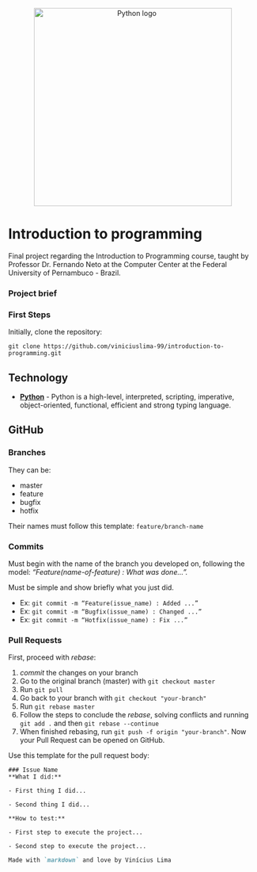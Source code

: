<p align="center">
    <img width="400px" src="https://penseemti.com.br/wp-content/uploads/2019/01/python-logo.png" alt="Python logo"/>
</p>

# Introduction to programming 
 Final project regarding the Introduction to Programming course, taught by Professor Dr. Fernando Neto at the Computer Center at the Federal University of Pernambuco - Brazil.

### Project brief


### First Steps

Initially, clone the repository:

```
git clone https://github.com/viniciuslima-99/introduction-to-programming.git
```

## Technology

* **[Python](https://docs.python.org/3/)** - Python is a high-level, interpreted, scripting, imperative, object-oriented, functional, efficient and strong typing language. 

## GitHub

### Branches
They can be:
+ master
+ feature
+ bugfix
+ hotfix

Their names must follow this template: `feature/branch-name`

### Commits
Must begin with the name of the branch you developed on, following the model: _“Feature(name-of-feature) : What was done…”._

Must be simple and show briefly what you just did.

- Ex: `git commit -m “Feature(issue_name) : Added ...”`
- Ex: `git commit -m “Bugfix(issue_name) : Changed ...”`
- Ex: `git commit -m “Hotfix(issue_name) : Fix ...”`

### Pull Requests
First, proceed with _rebase_:
1. _commit_ the changes on your branch
2. Go to the original branch (master) with `git checkout master`
3. Run `git pull`
4. Go back to your branch with `git checkout "your-branch"`
5. Run `git rebase master`
6. Follow the steps to conclude the _rebase_, solving conflicts and running `git add .` and then `git rebase --continue`
7. When finished rebasing, run `git push -f origin "your-branch"`. Now your Pull Request can be opened on GitHub.

Use this template for the pull request body:
```
### Issue Name
**What I did:**

- First thing I did...

- Second thing I did...

**How to test:**

- First step to execute the project...

- Second step to execute the project...

```

```markdown
Made with `markdown` and love by Vinícius Lima
```